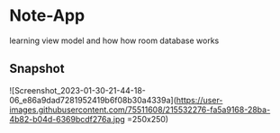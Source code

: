 # Note-App
learning view model and how how room database works
## Snapshot 
![Screenshot_2023-01-30-21-44-18-06_e86a9dad7281952419b6f08b30a4339a](https://user-images.githubusercontent.com/75511608/215532276-fa5a9168-28ba-4b82-b04d-6369bcdf276a.jpg =250x250)


